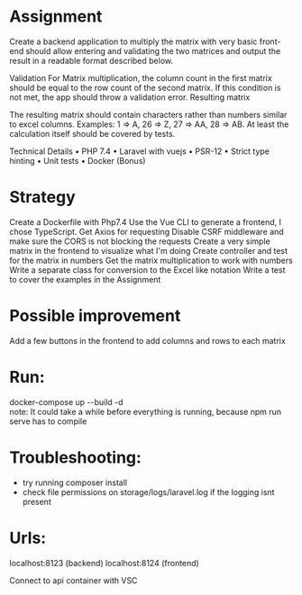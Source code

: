 # Assignment 
Create a backend application to multiply the matrix with very basic front-end should allow entering and
validating the two matrices and output the result in a readable format described below.

Validation
For Matrix multiplication, the column count in the first matrix should be equal to the row count of the
second matrix. If this condition is not met, the app should throw a validation error.
Resulting matrix

The resulting matrix should contain characters rather than numbers similar to excel columns.
Examples: 1 => A, 26 => Z, 27 => AA, 28 => AB. At least the calculation itself should be covered by tests.

Technical Details
• PHP 7.4
• Laravel with vuejs
• PSR-12
• Strict type hinting
• Unit tests
• Docker (Bonus)

# Strategy 
Create a Dockerfile with Php7.4 
Use the Vue CLI to generate a frontend, I chose TypeScript.
Get Axios for requesting
Disable CSRF middleware and make sure the CORS is not blocking the requests 
Create a very simple matrix in the frontend to visualize what I'm doing
Create controller and test for the matrix in numbers
Get the matrix multiplication to work with numbers 
Write a separate class for conversion to the Excel like notation 
Write a test to cover the examples in the Assignment 

# Possible improvement 
Add a few buttons in the frontend to add columns and rows to each matrix 

# Run: 
docker-compose up --build -d  
note: It could take a while before everything is running, because npm run serve has to compile 

# Troubleshooting: 
- try running composer install
- check file permissions on storage/logs/laravel.log if the logging isnt present 

# Urls:
localhost:8123 (backend)
localhost:8124 (frontend)

Connect to api container with VSC 